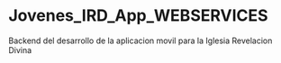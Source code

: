 # Jovenes_IRD_App_WEBSERVICES
Backend del desarrollo de la aplicacion movil para la Iglesia Revelacion Divina 
